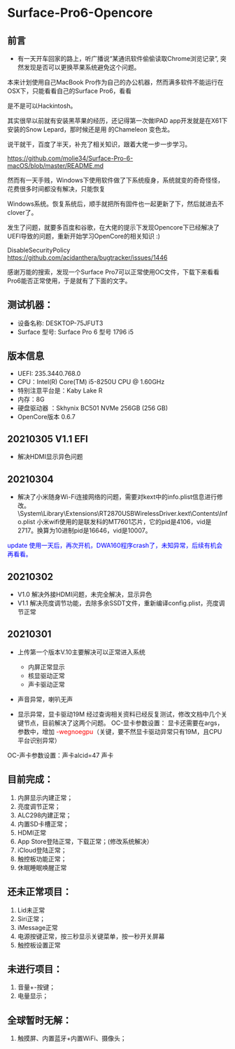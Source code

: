# Surface-Pro6-Opencore

## 前言
- 有一天开车回家的路上，听广播说“某通讯软件偷偷读取Chrome浏览记录”, 突然发现是否可以更换苹果系统避免这个问题。

本来计划使用自己MacBook Pro作为自己的办公机器，然而满多软件不能运行在OSX下，只能看看自己的Surface Pro6，看看

是不是可以Hackintosh。

其实很早以前就有安装黑苹果的经历，还记得第一次做IPAD app开发就是在X61下安装的Snow Lepard，那时候还是用
的Chameleon 变色龙。

说干就干，百度了半天，补充了相关知识，跟着大佬一步一步学习。

https://github.com/molie34/Surface-Pro-6-macOS/blob/master/README.md 

然而有一天手贱，Windows下使用软件做了下系统瘦身，系统就变的奇奇怪怪，花费很多时间都没有解决，只能恢复

Windows系统。恢复系统后，顺手就把所有固件也一起更新了下，然后就进去不clover了。


发生了问题，就要多百度和谷歌，在大佬的提示下发现Opencore下已经解决了UEFI导致的问题，重新开始学习OpenCore的相关知识 :)

DisableSecurityPolicy https://github.com/acidanthera/bugtracker/issues/1446 

感谢万能的搜索，发现一个Surface Pro7可以正常使用OC文件，下载下来看看Pro6能否正常使用，于是就有了下面的文字。



## 测试机器：
- 设备名称: DESKTOP-75JFUT3
- Surface 型号: Surface Pro 6 型号 1796 i5
## 版本信息
- UEFI: 235.3440.768.0
- CPU：Intel(R) Core(TM) i5-8250U CPU @ 1.60GHz
- 特别注意平台是：Kaby Lake R
- 内存：8G
- 硬盘驱动器 ：Skhynix BC501 NVMe 256GB  (256 GB)
- OpenCore版本 0.6.7

## 20210305 V1.1 EFI
- 解决HDMI显示异色问题

## 20210304
- 解决了小米随身Wi-Fi连接网络的问题，需要对kext中的info.plist信息进行修改。
\System\Library\Extensions\RT2870USBWirelessDriver.kext\Contents\Info.plist
小米wifi使用的是联发科的MT7601芯片，它的pid是4106，vid是2717。换算为10进制pid是16646，vid是10007。

<font color=#0000FF  >update 使用一天后，再次开机，DWA160程序crash了，未知异常，后续有机会再看看。</font>

## 20210302
- V1.0 解决外接HDMI问题，未完全解决，显示异色
- V1.1 解决亮度调节功能，去除多余SSDT文件，重新编译config.plist，亮度调节正常
## 20210301
- 上传第一个版本V.10主要解决可以正常进入系统

	- 内屏正常显示
	- 核显驱动正常
	- 声卡驱动正常

-  声音异常，喇叭无声
-  显示异常，显卡驱动19M
经过查询相关资料已经反复测试，修改文档中几个关键节点，目前解决了这两个问题。
OC-显卡参数设置：
显卡还需要在args，参数中，增加 <font color=#FF0000 >-wegnoegpu</font>（关键，要不然显卡驱动异常只有19M，且CPU平台识别异常）

OC-声卡参数设置：声卡alcid=47 声卡

  
## 目前完成： 
1. 内屏显示内建正常；
3. 亮度调节正常；
4. ALC298内建正常；
5. 内置SD卡槽正常；
6. HDMI正常
7. App Store登陆正常，下载正常；(修改系统解决）
8. iCloud登陆正常；
9. 触控板功能正常；
10. 休眠睡眠唤醒正常


## 还未正常项目：
1. Lid未正常
2. Siri正常；
3. iMessage正常
4. 电源按键正常，按三秒显示关键菜单，按一秒开关屏幕
5. 触控板设置正常


## 未进行项目：
1. 音量+-按键；
1. 电量显示；

## 全球暂时无解：
1. 触摸屏、内置蓝牙+内置WiFi、摄像头；

